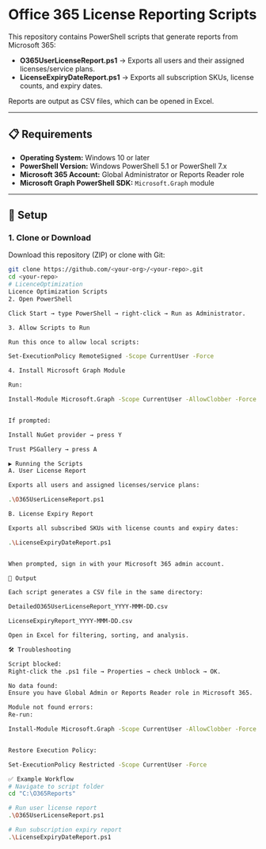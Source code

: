 # Office 365 License Reporting Scripts

This repository contains PowerShell scripts that generate reports from Microsoft 365:

- **O365UserLicenseReport.ps1** → Exports all users and their assigned licenses/service plans.  
- **LicenseExpiryDateReport.ps1** → Exports all subscription SKUs, license counts, and expiry dates.  

Reports are output as CSV files, which can be opened in Excel.

---

## 📋 Requirements

- **Operating System:** Windows 10 or later  
- **PowerShell Version:** Windows PowerShell 5.1 or PowerShell 7.x  
- **Microsoft 365 Account:** Global Administrator or Reports Reader role  
- **Microsoft Graph PowerShell SDK:** `Microsoft.Graph` module  

---

## 🚀 Setup

### 1. Clone or Download
Download this repository (ZIP) or clone with Git:

```bash
git clone https://github.com/<your-org>/<your-repo>.git
cd <your-repo>
# LicenceOptimization
Licence Optimization Scripts
2. Open PowerShell

Click Start → type PowerShell → right-click → Run as Administrator.

3. Allow Scripts to Run

Run this once to allow local scripts:

Set-ExecutionPolicy RemoteSigned -Scope CurrentUser -Force

4. Install Microsoft Graph Module

Run:

Install-Module Microsoft.Graph -Scope CurrentUser -AllowClobber -Force


If prompted:

Install NuGet provider → press Y

Trust PSGallery → press A

▶️ Running the Scripts
A. User License Report

Exports all users and assigned licenses/service plans:

.\O365UserLicenseReport.ps1

B. License Expiry Report

Exports all subscribed SKUs with license counts and expiry dates:

.\LicenseExpiryDateReport.ps1


When prompted, sign in with your Microsoft 365 admin account.

📂 Output

Each script generates a CSV file in the same directory:

DetailedO365UserLicenseReport_YYYY-MMM-DD.csv

LicenseExpiryReport_YYYY-MMM-DD.csv

Open in Excel for filtering, sorting, and analysis.

🛠️ Troubleshooting

Script blocked:
Right-click the .ps1 file → Properties → check Unblock → OK.

No data found:
Ensure you have Global Admin or Reports Reader role in Microsoft 365.

Module not found errors:
Re-run:

Install-Module Microsoft.Graph -Scope CurrentUser -AllowClobber -Force


Restore Execution Policy:

Set-ExecutionPolicy Restricted -Scope CurrentUser -Force

✅ Example Workflow
# Navigate to script folder
cd "C:\O365Reports"

# Run user license report
.\O365UserLicenseReport.ps1

# Run subscription expiry report
.\LicenseExpiryDateReport.ps1

